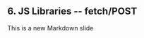 ##  6. JS Libraries -- fetch/POST <!-- .element: data-theme="ka-content" -->

This is a new Markdown slide
